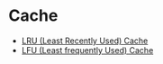 # Cache
* [LRU (Least Recently Used) Cache](./LRUCache.cs)
* [LFU (Least frequently Used) Cache](./LFUCache.cs)